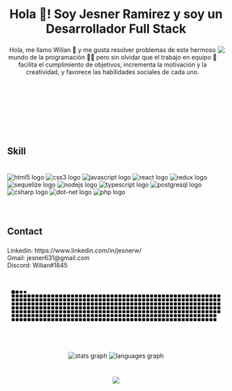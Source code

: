 <h1 align="center">Hola 👋! Soy Jesner Ramirez y soy un Desarrollador Full Stack</h1>

###

<img align="right" height="200" src="https://cdn.filestackcontent.com/efbSR18hT5uRKuo0zoMA"  />

###

<p align="center">Hola, me llamo Wilian 👋 y me gusta resolver problemas de este hermoso mundo de la programación 👨‍💻 pero sin olvidar que el trabajo en equipo 💪 facilita el cumplimiento de objetivos, incrementa la motivación y la creatividad, y favorece las habilidades sociales de cada uno.</p>

###

<br clear="both">

<h2 align="left">Skill</h2>

###

<br clear="both">

<div align="left">
  <img src="https://cdn.jsdelivr.net/gh/devicons/devicon/icons/html5/html5-original.svg" height="45" width="60" alt="html5 logo"  />
  <img src="https://cdn.jsdelivr.net/gh/devicons/devicon/icons/css3/css3-original.svg" height="45" width="60" alt="css3 logo"  />
  <img src="https://cdn.jsdelivr.net/gh/devicons/devicon/icons/javascript/javascript-original.svg" height="45" width="60" alt="javascript logo"  />
  <img src="https://cdn.jsdelivr.net/gh/devicons/devicon/icons/react/react-original.svg" height="45" width="60" alt="react logo"  />
  <img src="https://cdn.jsdelivr.net/gh/devicons/devicon/icons/redux/redux-original.svg" height="45" width="60" alt="redux logo"  />
  <img src="https://cdn.jsdelivr.net/gh/devicons/devicon/icons/sequelize/sequelize-original.svg" height="45" width="60" alt="sequelize logo"  />
  <img src="https://cdn.jsdelivr.net/gh/devicons/devicon/icons/nodejs/nodejs-original.svg" height="45" width="60" alt="nodejs logo"  />
  <img src="https://cdn.jsdelivr.net/gh/devicons/devicon/icons/typescript/typescript-plain.svg" height="45" width="60" alt="typescript logo"  />
  <img src="https://cdn.jsdelivr.net/gh/devicons/devicon/icons/postgresql/postgresql-original.svg" height="45" width="60" alt="postgresql logo"  />
  <img src="https://cdn.jsdelivr.net/gh/devicons/devicon/icons/csharp/csharp-original.svg" height="45" width="60" alt="csharp logo"  />
  <img src="https://cdn.jsdelivr.net/gh/devicons/devicon/icons/dot-net/dot-net-original.svg" height="45" width="60" alt="dot-net logo"  />
  <img src="https://cdn.jsdelivr.net/gh/devicons/devicon/icons/php/php-original.svg" height="45" width="60" alt="php logo"  />
</div>

###

<br clear="both">

<h2 align="left">Contact</h2>

###

<p align="left">Linkedin: https://www.linkedin.com/in/jesnerw/<br>Gmail: jesner631@gmail.com<br>Discord: Wilian#1845</p>

###

<br clear="both">

<img src="https://raw.githubusercontent.com/JesnerW/JesnerW/output/github-contribution-grid-snake-dark.svg?palette=github-dark" alt="Snake animation" />

###

<br clear="both">

<div align="center">
  <img src="https://github-readme-stats.vercel.app/api?hide_title=false&hide_rank=false&show_icons=true&include_all_commits=true&count_private=true&disable_animations=false&theme=dracula&locale=en&hide_border=false&username=jesnerw" height="150" alt="stats graph"  />
  <img src="https://github-readme-stats.vercel.app/api/top-langs?locale=en&hide_title=false&layout=compact&card_width=320&langs_count=5&theme=dracula&hide_border=false&username=jesnerw" height="150" alt="languages graph"  />
</div>

###

<br clear="both">

<div align="center">
  <img src="https://profile-counter.glitch.me/jesnerw/count.svg?"  />
</div>

###
